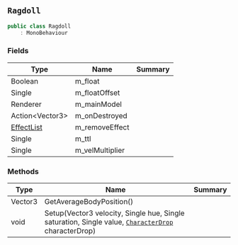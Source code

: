 ## `Ragdoll`

```csharp
public class Ragdoll
    : MonoBehaviour

```

### Fields

| Type | Name | Summary | 
| --- | --- | --- | 
| Boolean | m_float |  | 
| Single | m_floatOffset |  | 
| Renderer | m_mainModel |  | 
| Action&lt;Vector3&gt; | m_onDestroyed |  | 
| [EffectList](./EffectList.md) | m_removeEffect |  | 
| Single | m_ttl |  | 
| Single | m_velMultiplier |  | 


### Methods

| Type | Name | Summary | 
| --- | --- | --- | 
| Vector3 | GetAverageBodyPosition() |  | 
| void | Setup(Vector3 velocity, Single hue, Single saturation, Single value, [`CharacterDrop`](./CharacterDrop.md) characterDrop) |  | 



